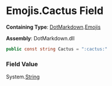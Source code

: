 # Emojis\.Cactus Field

**Containing Type**: [DotMarkdown](../../README.md)\.[Emojis](../README.md)

**Assembly**: DotMarkdown\.dll

```csharp
public const string Cactus = ":cactus:"
```

### Field Value

System\.[String](https://docs.microsoft.com/en-us/dotnet/api/system.string)